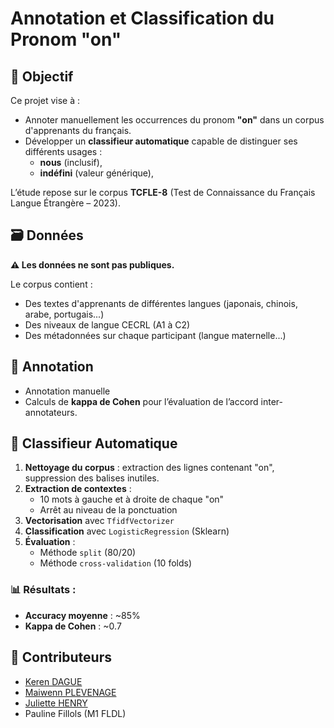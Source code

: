 # Annotation et Classification du Pronom "on"

## 🎯 Objectif

Ce projet vise à :
- Annoter manuellement les occurrences du pronom **"on"** dans un corpus d'apprenants du français.
- Développer un **classifieur automatique** capable de distinguer ses différents usages :
  - **nous** (inclusif),
  - **indéfini** (valeur générique),
  
L’étude repose sur le corpus **TCFLE-8** (Test de Connaissance du Français Langue Étrangère – 2023).


## 🗃️ Données

**⚠️ Les données ne sont pas publiques.**

Le corpus contient :
- Des textes d'apprenants de différentes langues (japonais, chinois, arabe, portugais...)
- Des niveaux de langue CECRL (A1 à C2)
- Des métadonnées sur chaque participant (langue maternelle...)


## 📝 Annotation

- Annotation manuelle
- Calculs de **kappa de Cohen** pour l’évaluation de l’accord inter-annotateurs.


## 🧠 Classifieur Automatique

1. **Nettoyage du corpus** : extraction des lignes contenant "on", suppression des balises inutiles.
2. **Extraction de contextes** :
   - 10 mots à gauche et à droite de chaque "on"
   - Arrêt au niveau de la ponctuation
3. **Vectorisation** avec `TfidfVectorizer`
4. **Classification** avec `LogisticRegression` (Sklearn)
5. **Évaluation** :
   - Méthode `split` (80/20)
   - Méthode `cross-validation` (10 folds)

### 📊 Résultats :
- **Accuracy moyenne** : ~85%
- **Kappa de Cohen** : ~0.7

## 👥 Contributeurs

- [Keren DAGUE](https://github.com/KerenDague)
- [Maiwenn PLEVENAGE](https://github.com/00parts)
- [Juliette HENRY](https://github.com/juliettehnr)
- Pauline Fillols (M1 FLDL)
